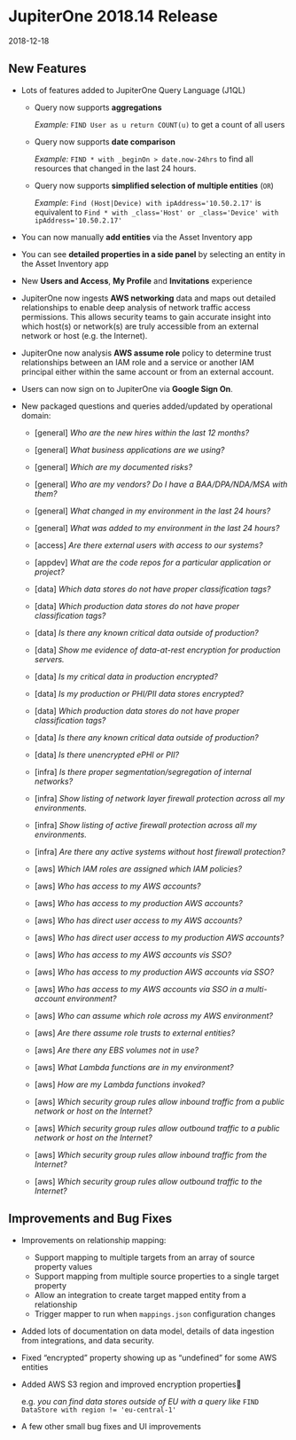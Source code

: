 # JupiterOne 2018.14 Release

2018-12-18

## New Features

- Lots of features added to JupiterOne Query Language (J1QL)

    - Query now supports **aggregations**

      _Example:_ `FIND User as u return COUNT(u)` to get a count of all users

    - Query now supports **date comparison**

      _Example:_ `FIND * with _beginOn > date.now-24hrs` to find all resources
      that changed in the last 24 hours.

    - Query now supports **simplified selection of multiple entities** (`OR`)

      _Example_: `Find (Host|Device) with ipAddress='10.50.2.17'` is equivalent to
      `Find * with _class='Host' or _class='Device' with ipAddress='10.50.2.17'`

- You can now manually **add entities** via the Asset Inventory app

- You can see **detailed properties in a side panel** by selecting an entity in
  the Asset Inventory app

- New **Users and Access**, **My Profile** and **Invitations** experience

- JupiterOne now ingests **AWS networking** data and maps out detailed
  relationships to enable deep analysis of network traffic access permissions.
  This allows security teams to gain accurate insight into which host(s) or
  network(s) are truly accessible from an external network or host (e.g. the
  Internet).

- JupiterOne now analysis **AWS assume role** policy to determine trust
  relationships between an IAM role and a service or another IAM principal
  either within the same account or from an external account.

- Users can now sign on to JupiterOne via **Google Sign On**.

- New packaged questions and queries added/updated by operational domain:

    - [general] _Who are the new hires within the last 12 months?_
    - [general] _What business applications are we using?_
    - [general] _Which are my documented risks?_
    - [general] _Who are my vendors? Do I have a BAA/DPA/NDA/MSA with them?_
    - [general] _What changed in my environment in the last 24 hours?_
    - [general] _What was added to my environment in the last 24 hours?_

    - [access] _Are there external users with access to our systems?_

    - [appdev] _What are the code repos for a particular application or project?_

    - [data] _Which data stores do not have proper classification tags?_
    - [data] _Which production data stores do not have proper classification tags?_
    - [data] _Is there any known critical data outside of production?_
    - [data] _Show me evidence of data-at-rest encryption for production servers._
    - [data] _Is my critical data in production encrypted?_
    - [data] _Is my production or PHI/PII data stores encrypted?_
    - [data] _Which production data stores do not have proper classification tags?_
    - [data] _Is there any known critical data outside of production?_
    - [data] _Is there unencrypted ePHI or PII?_

    - [infra] _Is there proper segmentation/segregation of internal networks?_
    - [infra] _Show listing of network layer firewall protection across all my environments._
    - [infra] _Show listing of active firewall protection across all my environments._
    - [infra] _Are there any active systems without host firewall protection?_

    - [aws] _Which IAM roles are assigned which IAM policies?_
    - [aws] _Who has access to my AWS accounts?_
    - [aws] _Who has access to my production AWS accounts?_
    - [aws] _Who has direct user access to my AWS accounts?_
    - [aws] _Who has direct user access to my production AWS accounts?_
    - [aws] _Who has access to my AWS accounts vis SSO?_
    - [aws] _Who has access to my production AWS accounts via SSO?_
    - [aws] _Who has access to my AWS accounts via SSO in a multi-account environment?_
    - [aws] _Who can assume which role across my AWS environment?_
    - [aws] _Are there assume role trusts to external entities?_
    - [aws] _Are there any EBS volumes not in use?_
    - [aws] _What Lambda functions are in my environment?_
    - [aws] _How are my Lambda functions invoked?_
    - [aws] _Which security group rules allow inbound traffic from a public network or host on the Internet?_
    - [aws] _Which security group rules allow outbound traffic to a public network or host on the Internet?_
    - [aws] _Which security group rules allow inbound traffic from the Internet?_
    - [aws] _Which security group rules allow outbound traffic to the Internet?_

## Improvements and Bug Fixes

- Improvements on relationship mapping:

    - Support mapping to multiple targets from an array of source property values
    - Support mapping from multiple source properties to a single target property
    - Allow an integration to create target mapped entity from a relationship
    - Trigger mapper to run when `mappings.json` configuration changes

- Added lots of documentation on data model, details of data ingestion from
  integrations, and data security.

- Fixed “encrypted” property showing up as “undefined” for some AWS entities

- Added AWS S3 region and improved encryption properties 
  
    e.g. _you can find data stores outside of EU with a query like_
    `FIND DataStore with region != 'eu-central-1'`
  
- A few other small bug fixes and UI improvements
